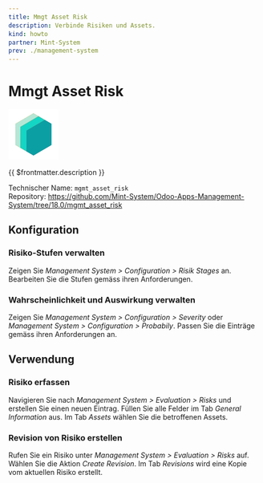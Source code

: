 ```yaml
---
title: Mmgt Asset Risk
description: Verbinde Risiken und Assets.
kind: howto
partner: Mint-System
prev: ./management-system
---
```


# Mmgt Asset Risk

![icon_oms_box](attachments/icons_odoo_mint_system.png)

{{ $frontmatter.description }}

Technischer Name: `mgmt_asset_risk`\
Repository: <https://github.com/Mint-System/Odoo-Apps-Management-System/tree/18.0/mgmt_asset_risk>

## Konfiguration

### Risiko-Stufen verwalten

Zeigen Sie _Management System > Configuration > Risik Stages_ an. Bearbeiten Sie die Stufen gemäss ihren Anforderungen.

### Wahrscheinlichkeit und Auswirkung verwalten

Zeigen Sie _Management System > Configuration > Severity_ oder _Management System > Configuration > Probabily_. Passen Sie die Einträge gemäss ihren Anforderungen an.

## Verwendung

### Risiko erfassen

Navigieren Sie nach _Management System > Evaluation > Risks_ und erstellen Sie einen neuen Eintrag. Füllen Sie alle Felder im Tab _General Information_ aus. Im Tab _Assets_ wählen Sie die betroffenen Assets.

### Revision von Risiko erstellen

Rufen Sie ein Risiko unter _Management System > Evaluation > Risks_ auf. Wählen Sie die Aktion _Create Revision_. Im Tab _Revisions_ wird eine Kopie vom aktuellen Risiko erstellt.
